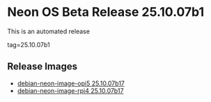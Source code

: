 # Neon OS Beta Release 25.10.07b1
This is an automated release

tag=25.10.07b1

## Release Images
- [debian-neon-image-opi5 25.10.07b17](https://download.neonaiservices.com/neon_os/core/rpi4/dev/debian-neon-image-rpi4_2025-10-07_17_44.img.xz)
- [debian-neon-image-rpi4 25.10.07b17](https://download.neonaiservices.com/neon_os/core/rpi4/dev/debian-neon-image-rpi4_2025-10-07_17_44.img.xz)

